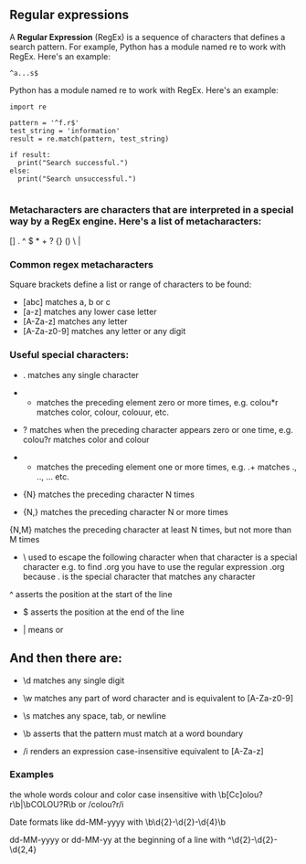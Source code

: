 ## Regular expressions

A __Regular Expression__ (RegEx) is a sequence of characters that defines a search pattern. For example,
Python has a module named re to work with RegEx. Here's an example:
```
^a...s$
```

Python has a module named re to work with RegEx. Here's an example:

```
import re

pattern = '^f.r$'
test_string = 'information'
result = re.match(pattern, test_string)

if result:
  print("Search successful.")
else:
  print("Search unsuccessful.")	
  
```
### Metacharacters are characters that are interpreted in a special way by a RegEx engine. Here's a list of metacharacters:

[] . ^ $ * + ? {} () \ |

### Common regex metacharacters
Square brackets define a list or range of characters to be found:

- [abc] matches a, b or c
- [a-z] matches any lower case letter
- [A-Za-z] matches any letter
- [A-Za-z0-9] matches any letter or any digit

### Useful special characters:

- . matches any single character

- * matches the preceding element zero or more times, e.g. colou*r matches color, colour, colouur, etc.

- ? matches when the preceding character appears zero or one time, e.g. colou?r matches color and colour

- + matches the preceding element one or more times, e.g. .+ matches ., .., ... etc.

- {N} matches the preceding character N times

- {N,} matches the preceding character N or more times

{N,M} matches the preceding character at least N times, but not more than M times

- \ used to escape the following character when that character is a special character e.g. to find .org you have to use the regular expression \.org because . is the special character that matches any character

^ asserts the position at the start of the line

- $ asserts the position at the end of the line

- | means or

## And then there are:

- \d matches any single digit

- \w matches any part of word character and is equivalent to [A-Za-z0-9]

- \s matches any space, tab, or newline

- \b asserts that the pattern must match at a word boundary

- /i renders an expression case-insensitive equivalent to [A-Za-z]

### Examples
the whole words colour and color case insensitive with \b[Cc]olou?r\b|\bCOLOU?R\b or /colou?r/i

Date formats like dd-MM-yyyy with \b\d{2}-\d{2}-\d{4}\b

dd-MM-yyyy or dd-MM-yy at the beginning of a line with ^\d{2}-\d{2}-\d{2,4}
